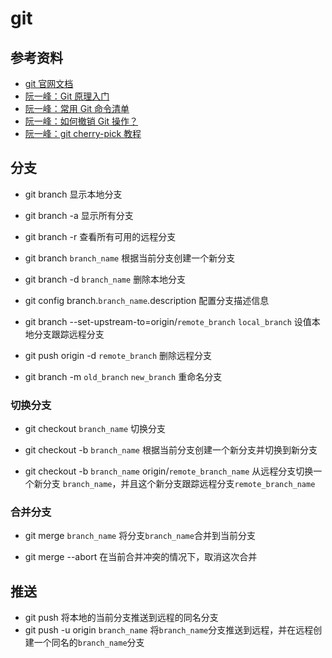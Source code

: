 # git

## 参考资料
- [git 官网文档](https://git-scm.com/book/zh/v2)
- [阮一峰：Git 原理入门](https://www.ruanyifeng.com/blog/2018/10/git-internals.html)
- [阮一峰：常用 Git 命令清单](https://www.ruanyifeng.com/blog/2015/12/git-cheat-sheet.html)
- [阮一峰：如何撤销 Git 操作？](https://www.ruanyifeng.com/blog/2019/12/git-undo.html)
- [阮一峰：git cherry-pick 教程](https://www.ruanyifeng.com/blog/2020/04/git-cherry-pick.html)


## 分支
- git branch 显示本地分支

- git branch -a 显示所有分支

- git branch -r 查看所有可用的远程分支

- git branch `branch_name` 根据当前分支创建一个新分支

- git branch -d `branch_name` 删除本地分支

- git config branch.`branch_name`.description 配置分支描述信息

- git branch --set-upstream-to=origin/`remote_branch` `local_branch` 设值本地分支跟踪远程分支

- git push origin -d `remote_branch` 删除远程分支

- git branch -m `old_branch` `new_branch` 重命名分支

### 切换分支
- git checkout `branch_name` 切换分支

- git checkout -b `branch_name` 根据当前分支创建一个新分支并切换到新分支

- git checkout -b `branch_name` origin/`remote_branch_name`
从远程分支切换一个新分支 `branch_name`，并且这个新分支跟踪远程分支`remote_branch_name`


### 合并分支

- git merge `branch_name` 将分支`branch_name`合并到当前分支

- git merge --abort 在当前合并冲突的情况下，取消这次合并




## 推送
- git push 将本地的当前分支推送到远程的同名分支
- git push -u origin `branch_name` 将`branch_name`分支推送到远程，并在远程创建一个同名的`branch_name`分支
